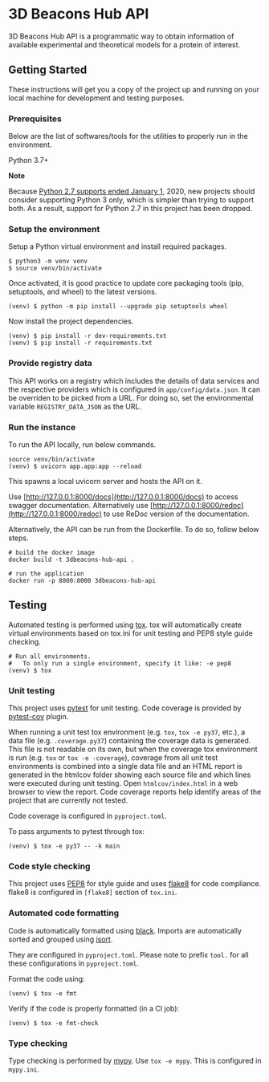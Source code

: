 # 3D Beacons Hub API
3D Beacons Hub API is a programmatic way to obtain information of available experimental and theoretical models for a protein of interest.

## Getting Started
These instructions will get you a copy of the project up and running on your local machine for development and testing purposes.

### Prerequisites
Below are the list of softwares/tools for the utilities to properly run in the environment.

Python 3.7+

**Note**

Because [Python 2.7 supports ended January 1](https://pythonclock.org/), 2020, new projects should consider supporting Python 3 only, which is simpler than trying to support both. As a result, support for Python 2.7 in this project has been dropped.

### Setup the environment
Setup a Python virtual environment and install required packages.
```
$ python3 -m venv venv
$ source venv/bin/activate
```

Once activated, it is good practice to update core packaging tools (pip, setuptools, and wheel) to the latest versions.

```
(venv) $ python -m pip install --upgrade pip setuptools wheel
```

Now install the project dependencies.

```
(venv) $ pip install -r dev-requirements.txt
(venv) $ pip install -r requirements.txt
```

### Provide registry data
This API works on a registry which includes the details of data services and the respective providers which is configured in `app/config/data.json`. It can be overriden to be picked from a URL. For doing so,
set the environmental variable `REGISTRY_DATA_JSON` as the URL.

### Run the instance
To run the API locally, run below commands.

```
source venv/bin/activate
(venv) $ uvicorn app.app:app --reload
```
This spawns a local uvicorn server and hosts the API on it.

Use [http://127.0.0.1:8000/docs](http://127.0.0.1:8000/docs) to access swagger documentation. Alternatively use [http://127.0.0.1:8000/redoc](http://127.0.0.1:8000/redoc) to use ReDoc version of the documentation.

Alternatively, the API can be run from the Dockerfile. To do so, follow below steps.

```
# build the docker image
docker build -t 3dbeacons-hub-api .

# run the application
docker run -p 8000:8000 3dbeacons-hub-api
```

## Testing

Automated testing is performed using [tox](https://tox.readthedocs.io/en/latest/index.html). tox will automatically create virtual environments based on tox.ini for unit testing and PEP8 style guide checking.

```
# Run all environments.
#   To only run a single environment, specify it like: -e pep8
(venv) $ tox
```

### Unit testing

This project uses [pytest](https://pytest.org/) for unit testing. Code coverage is provided by [pytest-cov](https://pytest-cov.readthedocs.io/en/latest/) plugin.

When running a unit test tox environment (e.g. ```tox```, ```tox -e py37```, etc.), a data file (e.g. ```.coverage.py37```) containing the coverage data is generated. This file is not readable on its own, but when the coverage tox environment is run (e.g. ```tox``` or ```tox -e -coverage```), coverage from all unit test environments is combined into a single data file and an HTML report is generated in the htmlcov folder showing each source file and which lines were executed during unit testing. Open ```htmlcov/index.html``` in a web browser to view the report. Code coverage reports help identify areas of the project that are currently not tested.

Code coverage is configured in ```pyproject.toml```.

To pass arguments to pytest through tox:

```
(venv) $ tox -e py37 -- -k main
```

### Code style checking
This project uses [PEP8](https://www.python.org/dev/peps/pep-0008/) for style guide and uses [flake8](http://flake8.pycqa.org/) for code compliance. flake8 is configured in ```[flake8]``` section of ```tox.ini```.

### Automated code formatting
Code is automatically formatted using [black](https://github.com/psf/black). Imports are automatically sorted and grouped using [isort](https://github.com/timothycrosley/isort/).

They are configured in ```pyproject.toml```. Please note to prefix ```tool.``` for all these configurations in ```pyproject.toml```.

Format the code using:
```
(venv) $ tox -e fmt
```

Verify if the code is properly formatted (in a CI job):

```
(venv) $ tox -e fmt-check
```

### Type checking
Type checking is performed by [mypy](https://mypy.readthedocs.io/en/stable/index.html#). Use ```tox -e mypy```. This is configured in ```mypy.ini```.
